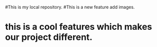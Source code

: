 #This is my local repository.
#This is a new feature add images.
# this is a cool features which makes our project different.